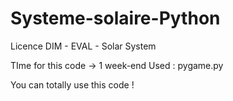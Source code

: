 # Systeme-solaire-Python
Licence DIM - EVAL - Solar System

TIme for this code -> 1 week-end
Used : pygame.py


You can totally use this code ! 
